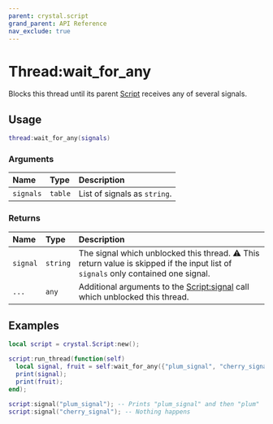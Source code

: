 ```yaml
---
parent: crystal.script
grand_parent: API Reference
nav_exclude: true
---
```


# Thread:wait_for_any

Blocks this thread until its parent [Script](script) receives any of several signals.

## Usage

```lua
thread:wait_for_any(signals)
```

### Arguments

| Name      | Type    | Description                  |
| :-------- | :------ | :--------------------------- |
| `signals` | `table` | List of signals as `string`. |

### Returns

| Name     | Type     | Description                                                                                                                      |
| :------- | :------- | :------------------------------------------------------------------------------------------------------------------------------- |
| `signal` | `string` | The signal which unblocked this thread. ⚠ This return value is skipped if the input list of `signals` only contained one signal. |
| `...`    | `any`    | Additional arguments to the [Script:signal](script_signal) call which unblocked this thread.                                     |

## Examples

```lua
local script = crystal.Script:new();

script:run_thread(function(self)
  local signal, fruit = self:wait_for_any({"plum_signal", "cherry_signal"});
  print(signal);
  print(fruit);
end);

script:signal("plum_signal"); -- Prints "plum_signal" and then "plum"
script:signal("cherry_signal"); -- Nothing happens
```
